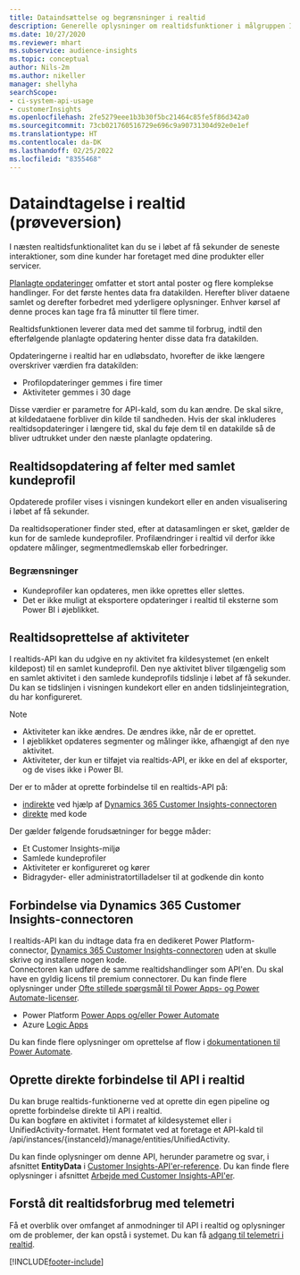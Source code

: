 ```yaml
---
title: Dataindsættelse og begrænsninger i realtid
description: Generelle oplysninger om realtidsfunktioner i målgruppen Insights.
ms.date: 10/27/2020
ms.reviewer: mhart
ms.subservice: audience-insights
ms.topic: conceptual
author: Nils-2m
ms.author: nikeller
manager: shellyha
searchScope:
- ci-system-api-usage
- customerInsights
ms.openlocfilehash: 2fe5279eee1b3b30f5bc21464c85fe5f86d342a0
ms.sourcegitcommit: 73cb021760516729e696c9a90731304d92e0e1ef
ms.translationtype: HT
ms.contentlocale: da-DK
ms.lasthandoff: 02/25/2022
ms.locfileid: "8355468"
---
```

# <a name="real-time-data-ingestion-preview"></a>Dataindtagelse i realtid (prøveversion)

I næsten realtidsfunktionalitet kan du se i løbet af få sekunder de seneste interaktioner, som dine kunder har foretaget med dine produkter eller servicer.

[Planlagte opdateringer](system.md#schedule-tab) omfatter et stort antal poster og flere komplekse handlinger. For det første hentes data fra datakilden. Herefter bliver dataene samlet og derefter forbedret med yderligere oplysninger. Enhver kørsel af denne proces kan tage fra få minutter til flere timer.

Realtidsfunktionen leverer data med det samme til forbrug, indtil den efterfølgende planlagte opdatering henter disse data fra datakilden.

Opdateringerne i realtid har en udløbsdato, hvorefter de ikke længere overskriver værdien fra datakilden:

- Profilopdateringer gemmes i fire timer
- Aktiviteter gemmes i 30 dage

Disse værdier er parametre for API-kald, som du kan ændre. De skal sikre, at kildedataene forbliver din kilde til sandheden. Hvis der skal inkluderes realtidsopdateringer i længere tid, skal du føje dem til en datakilde så de bliver udtrukket under den næste planlagte opdatering.

## <a name="real-time-update-of-the-unified-customer-profile-fields"></a>Realtidsopdatering af felter med samlet kundeprofil

Opdaterede profiler vises i visningen kundekort eller en anden visualisering i løbet af få sekunder.

Da realtidsoperationer finder sted, efter at datasamlingen er sket, gælder de kun for de samlede kundeprofiler. Profilændringer i realtid vil derfor ikke opdatere målinger, segmentmedlemskab eller forbedringer.

### <a name="limitations"></a>Begrænsninger

- Kundeprofiler kan opdateres, men ikke oprettes eller slettes.
- Det er ikke muligt at eksportere opdateringer i realtid til eksterne som Power BI i øjeblikket.

## <a name="real-time-creation-of-activities"></a>Realtidsoprettelse af aktiviteter

I realtids-API kan du udgive en ny aktivitet fra kildesystemet (en enkelt kildepost) til en samlet kundeprofil. Den nye aktivitet bliver tilgængelig som en samlet aktivitet i den samlede kundeprofils tidslinje i løbet af få sekunder. Du kan se tidslinjen i visningen kundekort eller en anden tidslinjeintegration, du har konfigureret.

> [!NOTE]
>
> - Aktiviteter kan ikke ændres. De ændres ikke, når de er oprettet.
> - I øjeblikket opdateres segmenter og målinger ikke, afhængigt af den nye aktivitet.
> - Aktiviteter, der kun er tilføjet via realtids-API, er ikke en del af eksporter, og de vises ikke i Power BI.

Der er to måder at oprette forbindelse til en realtids-API på:

- [indirekte](#connect-via-the-dynamics-365-customer-insights-connector) ved hjælp af [Dynamics 365 Customer Insights-connectoren](/connectors/customerinsights/)
- [direkte](#connect-directly-to-the-real-time-api) med kode

Der gælder følgende forudsætninger for begge måder:

- Et Customer Insights-miljø
- Samlede kundeprofiler
- Aktiviteter er konfigureret og kører
- Bidragyder- eller administratortilladelser til at godkende din konto

## <a name="connect-via-the-dynamics-365-customer-insights-connector"></a>Forbindelse via Dynamics 365 Customer Insights-connectoren

I realtids-API kan du indtage data fra en dedikeret Power Platform-connector, [Dynamics 365 Customer Insights-connectoren](/connectors/customerinsights/) uden at skulle skrive og installere nogen kode.    
Connectoren kan udføre de samme realtidshandlinger som API'en. Du skal have en gyldig licens til premium connectorer. Du kan finde flere oplysninger under [Ofte stillede spørgsmål til Power Apps- og Power Automate-licenser](/power-platform/admin/powerapps-flow-licensing-faq).

- Power Platform [Power Apps og/eller Power Automate](/connectors/)
- Azure [Logic Apps](/azure/connectors/apis-list)

Du kan finde flere oplysninger om oprettelse af flow i [dokumentationen til Power Automate](/power-automate/).

## <a name="connect-directly-to-the-real-time-api"></a>Oprette direkte forbindelse til API i realtid

Du kan bruge realtids-funktionerne ved at oprette din egen pipeline og oprette forbindelse direkte til API i realtid.    
Du kan bogføre en aktivitet i formatet af kildesystemet eller i UnifiedActivity-formatet. Hent formatet ved at foretage et API-kald til /api/instances/{instanceId}/manage/entities/UnifiedActivity.

Du kan finde oplysninger om denne API, herunder parametre og svar, i afsnittet **EntityData** i [Customer Insights-API'er-reference](https://developer.ci.ai.dynamics.com/api-details#api=CustomerInsights). Du kan finde flere oplysninger i afsnittet [Arbejde med Customer Insights-API'er](apis.md).

## <a name="understand-your-real-time-usage-with-telemetry"></a>Forstå dit realtidsforbrug med telemetri

Få et overblik over omfanget af anmodninger til API i realtid og oplysninger om de problemer, der kan opstå i systemet. Du kan få [adgang til telemetri i realtid](system.md#api-usage-tab). 


[!INCLUDE[footer-include](../includes/footer-banner.md)]